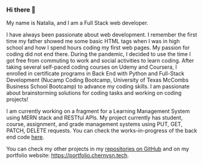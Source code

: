 ### Hi there 👋
My name is Natalia, and I am a Full Stack web developer.   
  
I have always been passionate about web development. I remember the first time my father showed me some basic HTML tags when I was in high school and how I spend hours coding my first web pages. My passion for coding did not end there. During the pandemic, I decided to use the time I got free from commuting to work and social activities to learn coding. After taking several self-paced coding courses on Udemy and Coursera, I enrolled in certificate programs in Back End with Python and Full-Stack Development (Nucamp Coding Bootcamp, University of Texas McCombs Business School Bootcamp) to advance my coding skills. I am passionate about brainstorming solutions for coding tasks and working on coding projects!     
  
I am currently working on a fragment for a Learning Management System using MERN stack and RESTful APIs. My project currently has student, course, assignment, and grade management systems using PUT, GET, PATCH, DELETE requests. You can check the works-in-progress of the back end code <a href="https://github.com/nchernys/school_dashboard_backend">here</a>. 
  
You can check my other projects in my <a href="https://github.com/nchernys?tab=repositories">repositories on GitHub</a> and on my portfolio website: <a href="https://portfolio.chernysn.tech">https://portfolio.chernysn.tech</a>.
  
<!--
**nchernys/nchernys** is a ✨ _special_ ✨ repository because its `README.md` (this file) appears on your GitHub profile.

Here are some ideas to get you started:

- 🔭 I’m currently working on ...
- 🌱 I’m currently learning ...
- 👯 I’m looking to collaborate on ...
- 🤔 I’m looking for help with ...
- 💬 Ask me about ...
- 📫 How to reach me: ...
- 😄 Pronouns: ...
- ⚡ Fun fact: ...
-->
